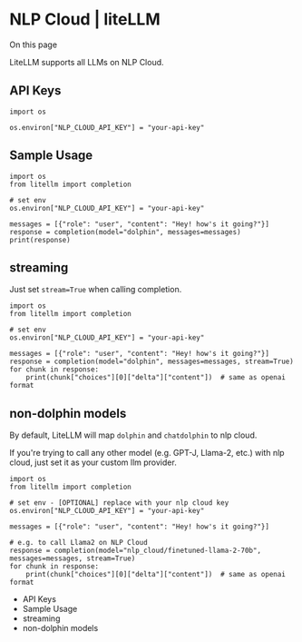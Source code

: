 # NLP Cloud | liteLLM

On this page

LiteLLM supports all LLMs on NLP Cloud.

## API Keys​
    
    
    import os   
      
    os.environ["NLP_CLOUD_API_KEY"] = "your-api-key"  
    

## Sample Usage​
    
    
    import os  
    from litellm import completion   
      
    # set env  
    os.environ["NLP_CLOUD_API_KEY"] = "your-api-key"   
      
    messages = [{"role": "user", "content": "Hey! how's it going?"}]  
    response = completion(model="dolphin", messages=messages)  
    print(response)  
    

## streaming​

Just set `stream=True` when calling completion.
    
    
    import os  
    from litellm import completion   
      
    # set env  
    os.environ["NLP_CLOUD_API_KEY"] = "your-api-key"   
      
    messages = [{"role": "user", "content": "Hey! how's it going?"}]  
    response = completion(model="dolphin", messages=messages, stream=True)  
    for chunk in response:  
        print(chunk["choices"][0]["delta"]["content"])  # same as openai format  
    

## non-dolphin models​

By default, LiteLLM will map `dolphin` and `chatdolphin` to nlp cloud.

If you're trying to call any other model (e.g. GPT-J, Llama-2, etc.) with nlp cloud, just set it as your custom llm provider.
    
    
    import os  
    from litellm import completion   
      
    # set env - [OPTIONAL] replace with your nlp cloud key  
    os.environ["NLP_CLOUD_API_KEY"] = "your-api-key"   
      
    messages = [{"role": "user", "content": "Hey! how's it going?"}]  
      
    # e.g. to call Llama2 on NLP Cloud  
    response = completion(model="nlp_cloud/finetuned-llama-2-70b", messages=messages, stream=True)  
    for chunk in response:  
        print(chunk["choices"][0]["delta"]["content"])  # same as openai format  
    

  * API Keys
  * Sample Usage
  * streaming
  * non-dolphin models